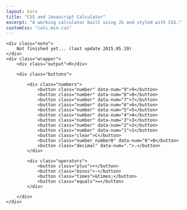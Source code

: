 ```yaml
---
layout: bare
title: "CSS and Javascript Calculator"
excerpt: "A working calculator built using JS and styled with CSS."
customCss: "calc.min.css"
---
```


<div id="calcWrap">

    <div class="note">
        Not finished yet... (last update 2015.05.19)
    </div>
    <div class="wrapper">
        <div class="output">0</div>
        
        <div class="buttons">

            <div class="numbers">
                <button class="number" data-num="9">9</button>
                <button class="number" data-num="8">8</button>
                <button class="number" data-num="7">7</button>
                <button class="number" data-num="6">6</button>
                <button class="number" data-num="5">5</button>
                <button class="number" data-num="4">4</button>
                <button class="number" data-num="3">3</button>
                <button class="number" data-num="2">2</button>
                <button class="number" data-num="1">1</button>
                <button class="clear">C</button>
                <button class="number number0" data-num="0">0</button>
                <button class="decimal" data-num=".">.</button>
            </div>

            <div class="operators">
                <button class="plus">+</button>
                <button class="minus">-</button>
                <button class="times">&times;</button>
                <button class="equals">=</button>
            </div>
            
        </div>
    </div>
</div>